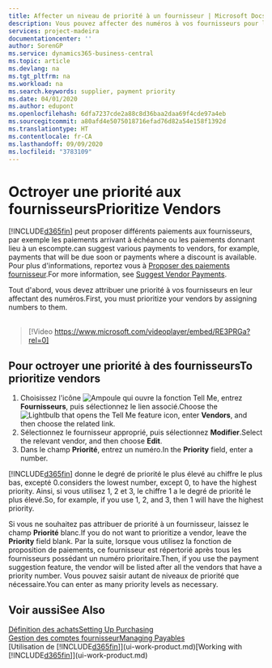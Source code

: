 ```yaml
---
title: Affecter un niveau de priorité à un fournisseur | Microsoft Docs
description: Vous pouvez affecter des numéros à vos fournisseurs pour les classer par ordre de priorité et faciliter des propositions de paiement dans Business Central.
services: project-madeira
documentationcenter: ''
author: SorenGP
ms.service: dynamics365-business-central
ms.topic: article
ms.devlang: na
ms.tgt_pltfrm: na
ms.workload: na
ms.search.keywords: supplier, payment priority
ms.date: 04/01/2020
ms.author: edupont
ms.openlocfilehash: 6dfa7237cde2a88c8d36baa2daa69f4cde97a4eb
ms.sourcegitcommit: a80afd4e5075018716efad76d82a54e158f1392d
ms.translationtype: HT
ms.contentlocale: fr-CA
ms.lasthandoff: 09/09/2020
ms.locfileid: "3783109"
---
```

# <a name="prioritize-vendors"></a><span data-ttu-id="4784e-103">Octroyer une priorité aux fournisseurs</span><span class="sxs-lookup"><span data-stu-id="4784e-103">Prioritize Vendors</span></span>
[!INCLUDE[d365fin](includes/d365fin_md.md)] <span data-ttu-id="4784e-104">peut proposer différents paiements aux fournisseurs, par exemple les paiements arrivant à échéance ou les paiements donnant lieu à un escompte.</span><span class="sxs-lookup"><span data-stu-id="4784e-104">can suggest various payments to vendors, for example, payments that will be due soon or payments where a discount is available.</span></span> <span data-ttu-id="4784e-105">Pour plus d'informations, reportez vous à [Proposer des paiements fournisseur](payables-how-suggest-vendor-payments.md).</span><span class="sxs-lookup"><span data-stu-id="4784e-105">For more information, see [Suggest Vendor Payments](payables-how-suggest-vendor-payments.md).</span></span>

<span data-ttu-id="4784e-106">Tout d'abord, vous devez attribuer une priorité à vos fournisseurs en leur affectant des numéros.</span><span class="sxs-lookup"><span data-stu-id="4784e-106">First, you must prioritize your vendors by assigning numbers to them.</span></span>
<br><br>
> [!Video https://www.microsoft.com/videoplayer/embed/RE3PRGa?rel=0]

## <a name="to-prioritize-vendors"></a><span data-ttu-id="4784e-107">Pour octroyer une priorité à des fournisseurs</span><span class="sxs-lookup"><span data-stu-id="4784e-107">To prioritize vendors</span></span>
1. <span data-ttu-id="4784e-108">Choisissez l'icône ![Ampoule qui ouvre la fonction Tell Me](media/ui-search/search_small.png "Dites-moi ce que vous voulez faire"), entrez **Fournisseurs**, puis sélectionnez le lien associé.</span><span class="sxs-lookup"><span data-stu-id="4784e-108">Choose the ![Lightbulb that opens the Tell Me feature](media/ui-search/search_small.png "Tell me what you want to do") icon, enter **Vendors**, and then choose the related link.</span></span>
2. <span data-ttu-id="4784e-109">Sélectionnez le fournisseur approprié, puis sélectionnez **Modifier**.</span><span class="sxs-lookup"><span data-stu-id="4784e-109">Select the relevant vendor, and then choose **Edit**.</span></span>
3. <span data-ttu-id="4784e-110">Dans le champ **Priorité**, entrez un numéro.</span><span class="sxs-lookup"><span data-stu-id="4784e-110">In the **Priority** field, enter a number.</span></span>

[!INCLUDE[d365fin](includes/d365fin_md.md)] <span data-ttu-id="4784e-111">donne le degré de priorité le plus élevé au chiffre le plus bas, excepté 0.</span><span class="sxs-lookup"><span data-stu-id="4784e-111">considers the lowest number, except 0, to have the highest priority.</span></span> <span data-ttu-id="4784e-112">Ainsi, si vous utilisez 1, 2 et 3, le chiffre 1 a le degré de priorité le plus élevé.</span><span class="sxs-lookup"><span data-stu-id="4784e-112">So, for example, if you use 1, 2, and 3, then 1 will have the highest priority.</span></span>

<span data-ttu-id="4784e-113">Si vous ne souhaitez pas attribuer de priorité à un fournisseur, laissez le champ **Priorité** blanc.</span><span class="sxs-lookup"><span data-stu-id="4784e-113">If you do not want to prioritize a vendor, leave the **Priority** field blank.</span></span> <span data-ttu-id="4784e-114">Par la suite, lorsque vous utilisez la fonction de proposition de paiements, ce fournisseur est répertorié après tous les fournisseurs possédant un numéro prioritaire.</span><span class="sxs-lookup"><span data-stu-id="4784e-114">Then, if you use the payment suggestion feature, the vendor will be listed after all the vendors that have a priority number.</span></span> <span data-ttu-id="4784e-115">Vous pouvez saisir autant de niveaux de priorité que nécessaire.</span><span class="sxs-lookup"><span data-stu-id="4784e-115">You can enter as many priority levels as necessary.</span></span>

## <a name="see-also"></a><span data-ttu-id="4784e-116">Voir aussi</span><span class="sxs-lookup"><span data-stu-id="4784e-116">See Also</span></span>
[<span data-ttu-id="4784e-117">Définition des achats</span><span class="sxs-lookup"><span data-stu-id="4784e-117">Setting Up Purchasing</span></span>](purchasing-setup-purchasing.md)  
[<span data-ttu-id="4784e-118">Gestion des comptes fournisseur</span><span class="sxs-lookup"><span data-stu-id="4784e-118">Managing Payables</span></span>](payables-manage-payables.md)  
<span data-ttu-id="4784e-119">[Utilisation de [!INCLUDE[d365fin](includes/d365fin_md.md)]](ui-work-product.md)</span><span class="sxs-lookup"><span data-stu-id="4784e-119">[Working with [!INCLUDE[d365fin](includes/d365fin_md.md)]](ui-work-product.md)</span></span>
